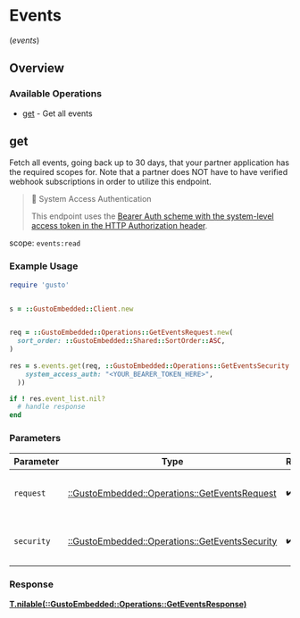 # Events
(*events*)

## Overview

### Available Operations

* [get](#get) - Get all events

## get

Fetch all events, going back up to 30 days, that your partner application has the required scopes for. Note that a partner does NOT have to have verified webhook subscriptions in order to utilize this endpoint.

> 📘 System Access Authentication
>
> This endpoint uses the [Bearer Auth scheme with the system-level access token in the HTTP Authorization header](https://docs.gusto.com/embedded-payroll/docs/system-access).

scope: `events:read`

### Example Usage

```ruby
require 'gusto'


s = ::GustoEmbedded::Client.new


req = ::GustoEmbedded::Operations::GetEventsRequest.new(
  sort_order: ::GustoEmbedded::Shared::SortOrder::ASC,
)
    
res = s.events.get(req, ::GustoEmbedded::Operations::GetEventsSecurity.new(
    system_access_auth: "<YOUR_BEARER_TOKEN_HERE>",
  ))

if ! res.event_list.nil?
  # handle response
end

```

### Parameters

| Parameter                                                                                      | Type                                                                                           | Required                                                                                       | Description                                                                                    |
| ---------------------------------------------------------------------------------------------- | ---------------------------------------------------------------------------------------------- | ---------------------------------------------------------------------------------------------- | ---------------------------------------------------------------------------------------------- |
| `request`                                                                                      | [::GustoEmbedded::Operations::GetEventsRequest](../../models/operations/geteventsrequest.md)   | :heavy_check_mark:                                                                             | The request object to use for the request.                                                     |
| `security`                                                                                     | [::GustoEmbedded::Operations::GetEventsSecurity](../../models/operations/geteventssecurity.md) | :heavy_check_mark:                                                                             | The security requirements to use for the request.                                              |

### Response

**[T.nilable(::GustoEmbedded::Operations::GetEventsResponse)](../../models/operations/geteventsresponse.md)**

